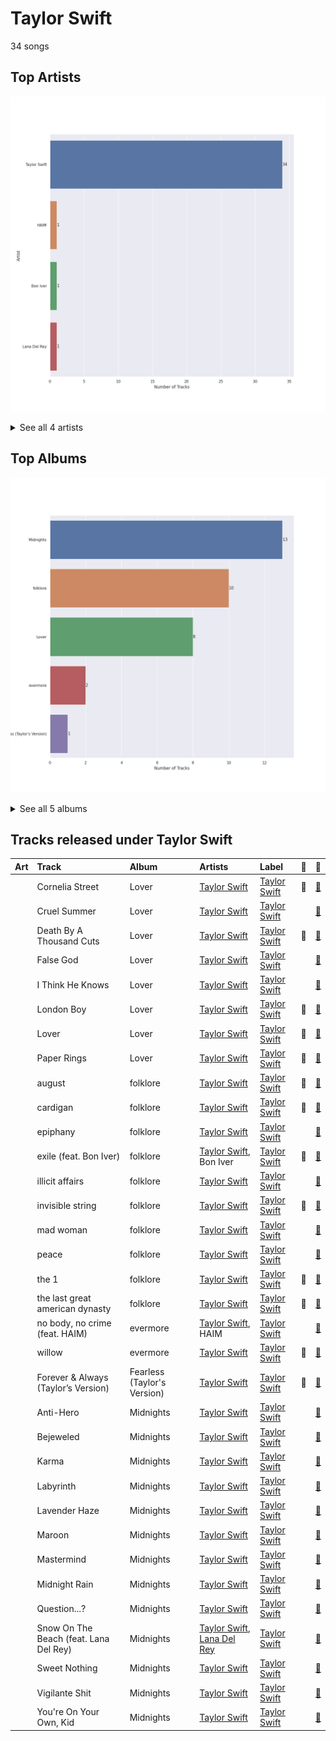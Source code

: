 # Taylor Swift

34 songs

## Top Artists

![Bar chart of top 4 artists](../images/labels/taylor_swift/artists.png)


<details>
<summary>See all 4 artists</summary>

|   Number of Tracks | Art                                                                                              | Artist                                     | 🔗                                                           |
|-------------------:|:-------------------------------------------------------------------------------------------------|:-------------------------------------------|:------------------------------------------------------------|
|                 34 | <img src="https://i.scdn.co/image/ab6761610000e5eb5a00969a4698c3132a15fbb0" alt="" width="50" /> | [Taylor Swift](../artists/taylor_swift.md) | [🔗](https://open.spotify.com/artist/06HL4z0CvFAxyc27GXpf02) |
|                  1 | <img src="https://i.scdn.co/image/ab6761610000e5eba688abfbbed1037befa47232" alt="" width="50" /> | HAIM                                       | [🔗](https://open.spotify.com/artist/4Ui2kfOqGujY81UcPrb5KE) |
|                  1 | <img src="https://i.scdn.co/image/ab6761610000e5eb67be065df01f37a3880216be" alt="" width="50" /> | Bon Iver                                   | [🔗](https://open.spotify.com/artist/4LEiUm1SRbFMgfqnQTwUbQ) |
|                  1 | <img src="https://i.scdn.co/image/ab6761610000e5ebc5903678d3db18e271e42be0" alt="" width="50" /> | [Lana Del Rey](../artists/lana_del_rey.md) | [🔗](https://open.spotify.com/artist/00FQb4jTyendYWaN8pK0wa) |

</details>


## Top Albums

![Bar chart of top 5 albums in](../images/labels/taylor_swift/albums.png)


<details>
<summary>See all 5 albums</summary>

|   Number of Tracks | Art                                                                                              | Album                       | 🔗                                                          |
|-------------------:|:-------------------------------------------------------------------------------------------------|:----------------------------|:-----------------------------------------------------------|
|                 13 | <img src="https://i.scdn.co/image/ab67616d0000b27394e71ca5acea8203c4aa120c" alt="" width="50" /> | Midnights                   | [🔗](https://open.spotify.com/album/151w1FgRZfnKZA9FEcg9Z3) |
|                 10 | <img src="https://i.scdn.co/image/ab67616d0000b27395f754318336a07e85ec59bc" alt="" width="50" /> | folklore                    | [🔗](https://open.spotify.com/album/2fenSS68JI1h4Fo296JfGr) |
|                  8 | <img src="https://i.scdn.co/image/ab67616d0000b273e787cffec20aa2a396a61647" alt="" width="50" /> | Lover                       | [🔗](https://open.spotify.com/album/1NAmidJlEaVgA3MpcPFYGq) |
|                  2 | <img src="https://i.scdn.co/image/ab67616d0000b27333b8541201f1ef38941024be" alt="" width="50" /> | evermore                    | [🔗](https://open.spotify.com/album/2Xoteh7uEpea4TohMxjtaq) |
|                  1 | <img src="https://i.scdn.co/image/ab67616d0000b273a48964b5d9a3d6968ae3e0de" alt="" width="50" /> | Fearless (Taylor's Version) | [🔗](https://open.spotify.com/album/4hDok0OAJd57SGIT8xuWJH) |

</details>


## Tracks released under Taylor Swift

| Art                                                                                              | Track                                  | Album                       | Artists                                                                                | Label                           | 💚   | 🔗                                                          |
|:-------------------------------------------------------------------------------------------------|:---------------------------------------|:----------------------------|:---------------------------------------------------------------------------------------|:--------------------------------|:----|:-----------------------------------------------------------|
| <img src="https://i.scdn.co/image/ab67616d0000b273e787cffec20aa2a396a61647" alt="" width="50" /> | Cornelia Street                        | Lover                       | [Taylor Swift](../artists/taylor_swift.md)                                             | [Taylor Swift](taylor_swift.md) | 💚   | [🔗](https://open.spotify.com/track/12M5uqx0ZuwkpLp5rJim1a) |
| <img src="https://i.scdn.co/image/ab67616d0000b273e787cffec20aa2a396a61647" alt="" width="50" /> | Cruel Summer                           | Lover                       | [Taylor Swift](../artists/taylor_swift.md)                                             | [Taylor Swift](taylor_swift.md) |     | [🔗](https://open.spotify.com/track/1BxfuPKGuaTgP7aM0Bbdwr) |
| <img src="https://i.scdn.co/image/ab67616d0000b273e787cffec20aa2a396a61647" alt="" width="50" /> | Death By A Thousand Cuts               | Lover                       | [Taylor Swift](../artists/taylor_swift.md)                                             | [Taylor Swift](taylor_swift.md) | 💚   | [🔗](https://open.spotify.com/track/2dgFqt3w9xIQRjhPtwNk3D) |
| <img src="https://i.scdn.co/image/ab67616d0000b273e787cffec20aa2a396a61647" alt="" width="50" /> | False God                              | Lover                       | [Taylor Swift](../artists/taylor_swift.md)                                             | [Taylor Swift](taylor_swift.md) |     | [🔗](https://open.spotify.com/track/5hQSXkFgbxjZo9uCwd11so) |
| <img src="https://i.scdn.co/image/ab67616d0000b273e787cffec20aa2a396a61647" alt="" width="50" /> | I Think He Knows                       | Lover                       | [Taylor Swift](../artists/taylor_swift.md)                                             | [Taylor Swift](taylor_swift.md) |     | [🔗](https://open.spotify.com/track/2YWtcWi3a83pdEg3Gif4Pd) |
| <img src="https://i.scdn.co/image/ab67616d0000b273e787cffec20aa2a396a61647" alt="" width="50" /> | London Boy                             | Lover                       | [Taylor Swift](../artists/taylor_swift.md)                                             | [Taylor Swift](taylor_swift.md) | 💚   | [🔗](https://open.spotify.com/track/1LLXZFeAHK9R4xUramtUKw) |
| <img src="https://i.scdn.co/image/ab67616d0000b273e787cffec20aa2a396a61647" alt="" width="50" /> | Lover                                  | Lover                       | [Taylor Swift](../artists/taylor_swift.md)                                             | [Taylor Swift](taylor_swift.md) | 💚   | [🔗](https://open.spotify.com/track/1dGr1c8CrMLDpV6mPbImSI) |
| <img src="https://i.scdn.co/image/ab67616d0000b273e787cffec20aa2a396a61647" alt="" width="50" /> | Paper Rings                            | Lover                       | [Taylor Swift](../artists/taylor_swift.md)                                             | [Taylor Swift](taylor_swift.md) | 💚   | [🔗](https://open.spotify.com/track/4y5bvROuBDPr5fuwXbIBZR) |
| <img src="https://i.scdn.co/image/ab67616d0000b27395f754318336a07e85ec59bc" alt="" width="50" /> | august                                 | folklore                    | [Taylor Swift](../artists/taylor_swift.md)                                             | [Taylor Swift](taylor_swift.md) | 💚   | [🔗](https://open.spotify.com/track/3hUxzQpSfdDqwM3ZTFQY0K) |
| <img src="https://i.scdn.co/image/ab67616d0000b27395f754318336a07e85ec59bc" alt="" width="50" /> | cardigan                               | folklore                    | [Taylor Swift](../artists/taylor_swift.md)                                             | [Taylor Swift](taylor_swift.md) | 💚   | [🔗](https://open.spotify.com/track/4R2kfaDFhslZEMJqAFNpdd) |
| <img src="https://i.scdn.co/image/ab67616d0000b27395f754318336a07e85ec59bc" alt="" width="50" /> | epiphany                               | folklore                    | [Taylor Swift](../artists/taylor_swift.md)                                             | [Taylor Swift](taylor_swift.md) |     | [🔗](https://open.spotify.com/track/08fa9LFcFBTcilB3iq2e2A) |
| <img src="https://i.scdn.co/image/ab67616d0000b27395f754318336a07e85ec59bc" alt="" width="50" /> | exile (feat. Bon Iver)                 | folklore                    | [Taylor Swift](../artists/taylor_swift.md), Bon Iver                                   | [Taylor Swift](taylor_swift.md) | 💚   | [🔗](https://open.spotify.com/track/4pvb0WLRcMtbPGmtejJJ6y) |
| <img src="https://i.scdn.co/image/ab67616d0000b27395f754318336a07e85ec59bc" alt="" width="50" /> | illicit affairs                        | folklore                    | [Taylor Swift](../artists/taylor_swift.md)                                             | [Taylor Swift](taylor_swift.md) |     | [🔗](https://open.spotify.com/track/2NmsngXHeC1GQ9wWrzhOMf) |
| <img src="https://i.scdn.co/image/ab67616d0000b27395f754318336a07e85ec59bc" alt="" width="50" /> | invisible string                       | folklore                    | [Taylor Swift](../artists/taylor_swift.md)                                             | [Taylor Swift](taylor_swift.md) | 💚   | [🔗](https://open.spotify.com/track/6VsvKPJ4xjVNKpI8VVZ3SV) |
| <img src="https://i.scdn.co/image/ab67616d0000b27395f754318336a07e85ec59bc" alt="" width="50" /> | mad woman                              | folklore                    | [Taylor Swift](../artists/taylor_swift.md)                                             | [Taylor Swift](taylor_swift.md) |     | [🔗](https://open.spotify.com/track/2QDyYdZyhlP2fp79KZX8Bi) |
| <img src="https://i.scdn.co/image/ab67616d0000b27395f754318336a07e85ec59bc" alt="" width="50" /> | peace                                  | folklore                    | [Taylor Swift](../artists/taylor_swift.md)                                             | [Taylor Swift](taylor_swift.md) |     | [🔗](https://open.spotify.com/track/7MbT4I8qGntX4fMdqMQgke) |
| <img src="https://i.scdn.co/image/ab67616d0000b27395f754318336a07e85ec59bc" alt="" width="50" /> | the 1                                  | folklore                    | [Taylor Swift](../artists/taylor_swift.md)                                             | [Taylor Swift](taylor_swift.md) | 💚   | [🔗](https://open.spotify.com/track/0Jlcvv8IykzHaSmj49uNW8) |
| <img src="https://i.scdn.co/image/ab67616d0000b27395f754318336a07e85ec59bc" alt="" width="50" /> | the last great american dynasty        | folklore                    | [Taylor Swift](../artists/taylor_swift.md)                                             | [Taylor Swift](taylor_swift.md) | 💚   | [🔗](https://open.spotify.com/track/2Eeur20xVqfUoM3Q7EFPFt) |
| <img src="https://i.scdn.co/image/ab67616d0000b27333b8541201f1ef38941024be" alt="" width="50" /> | no body, no crime (feat. HAIM)         | evermore                    | [Taylor Swift](../artists/taylor_swift.md), HAIM                                       | [Taylor Swift](taylor_swift.md) |     | [🔗](https://open.spotify.com/track/3RaT22zZsxVYxxKR7TAaYF) |
| <img src="https://i.scdn.co/image/ab67616d0000b27333b8541201f1ef38941024be" alt="" width="50" /> | willow                                 | evermore                    | [Taylor Swift](../artists/taylor_swift.md)                                             | [Taylor Swift](taylor_swift.md) | 💚   | [🔗](https://open.spotify.com/track/0lx2cLdOt3piJbcaXIV74f) |
| <img src="https://i.scdn.co/image/ab67616d0000b273a48964b5d9a3d6968ae3e0de" alt="" width="50" /> | Forever & Always (Taylor’s Version)    | Fearless (Taylor's Version) | [Taylor Swift](../artists/taylor_swift.md)                                             | [Taylor Swift](taylor_swift.md) | 💚   | [🔗](https://open.spotify.com/track/1msEuwSBneBKpVCZQcFTsU) |
| <img src="https://i.scdn.co/image/ab67616d0000b27394e71ca5acea8203c4aa120c" alt="" width="50" /> | Anti-Hero                              | Midnights                   | [Taylor Swift](../artists/taylor_swift.md)                                             | [Taylor Swift](taylor_swift.md) |     | [🔗](https://open.spotify.com/track/0V3wPSX9ygBnCm8psDIegu) |
| <img src="https://i.scdn.co/image/ab67616d0000b27394e71ca5acea8203c4aa120c" alt="" width="50" /> | Bejeweled                              | Midnights                   | [Taylor Swift](../artists/taylor_swift.md)                                             | [Taylor Swift](taylor_swift.md) |     | [🔗](https://open.spotify.com/track/3qoftcUZaUOncvIYjFSPdE) |
| <img src="https://i.scdn.co/image/ab67616d0000b27394e71ca5acea8203c4aa120c" alt="" width="50" /> | Karma                                  | Midnights                   | [Taylor Swift](../artists/taylor_swift.md)                                             | [Taylor Swift](taylor_swift.md) |     | [🔗](https://open.spotify.com/track/7KokYm8cMIXCsGVmUvKtqf) |
| <img src="https://i.scdn.co/image/ab67616d0000b27394e71ca5acea8203c4aa120c" alt="" width="50" /> | Labyrinth                              | Midnights                   | [Taylor Swift](../artists/taylor_swift.md)                                             | [Taylor Swift](taylor_swift.md) |     | [🔗](https://open.spotify.com/track/0A1JLUlkZkp2EFrosoNQi0) |
| <img src="https://i.scdn.co/image/ab67616d0000b27394e71ca5acea8203c4aa120c" alt="" width="50" /> | Lavender Haze                          | Midnights                   | [Taylor Swift](../artists/taylor_swift.md)                                             | [Taylor Swift](taylor_swift.md) |     | [🔗](https://open.spotify.com/track/5jQI2r1RdgtuT8S3iG8zFC) |
| <img src="https://i.scdn.co/image/ab67616d0000b27394e71ca5acea8203c4aa120c" alt="" width="50" /> | Maroon                                 | Midnights                   | [Taylor Swift](../artists/taylor_swift.md)                                             | [Taylor Swift](taylor_swift.md) |     | [🔗](https://open.spotify.com/track/3eX0NZfLtGzoLUxPNvRfqm) |
| <img src="https://i.scdn.co/image/ab67616d0000b27394e71ca5acea8203c4aa120c" alt="" width="50" /> | Mastermind                             | Midnights                   | [Taylor Swift](../artists/taylor_swift.md)                                             | [Taylor Swift](taylor_swift.md) |     | [🔗](https://open.spotify.com/track/7FmYn9e7KHMXcxqGSj9LjH) |
| <img src="https://i.scdn.co/image/ab67616d0000b27394e71ca5acea8203c4aa120c" alt="" width="50" /> | Midnight Rain                          | Midnights                   | [Taylor Swift](../artists/taylor_swift.md)                                             | [Taylor Swift](taylor_swift.md) |     | [🔗](https://open.spotify.com/track/3rWDp9tBPQR9z6U5YyRSK4) |
| <img src="https://i.scdn.co/image/ab67616d0000b27394e71ca5acea8203c4aa120c" alt="" width="50" /> | Question...?                           | Midnights                   | [Taylor Swift](../artists/taylor_swift.md)                                             | [Taylor Swift](taylor_swift.md) |     | [🔗](https://open.spotify.com/track/0heeNYlwOGuUSe7TgUD27B) |
| <img src="https://i.scdn.co/image/ab67616d0000b27394e71ca5acea8203c4aa120c" alt="" width="50" /> | Snow On The Beach (feat. Lana Del Rey) | Midnights                   | [Taylor Swift](../artists/taylor_swift.md), [Lana Del Rey](../artists/lana_del_rey.md) | [Taylor Swift](taylor_swift.md) |     | [🔗](https://open.spotify.com/track/1wtOxkiel43cVs0Yux5Q4h) |
| <img src="https://i.scdn.co/image/ab67616d0000b27394e71ca5acea8203c4aa120c" alt="" width="50" /> | Sweet Nothing                          | Midnights                   | [Taylor Swift](../artists/taylor_swift.md)                                             | [Taylor Swift](taylor_swift.md) |     | [🔗](https://open.spotify.com/track/0wavGRldH0AWyu2zvTz8zb) |
| <img src="https://i.scdn.co/image/ab67616d0000b27394e71ca5acea8203c4aa120c" alt="" width="50" /> | Vigilante Shit                         | Midnights                   | [Taylor Swift](../artists/taylor_swift.md)                                             | [Taylor Swift](taylor_swift.md) |     | [🔗](https://open.spotify.com/track/1xwAWUI6Dj0WGC3KiUPN0O) |
| <img src="https://i.scdn.co/image/ab67616d0000b27394e71ca5acea8203c4aa120c" alt="" width="50" /> | You're On Your Own, Kid                | Midnights                   | [Taylor Swift](../artists/taylor_swift.md)                                             | [Taylor Swift](taylor_swift.md) |     | [🔗](https://open.spotify.com/track/4D7BCuvgdJlYvlX5WlN54t) |
